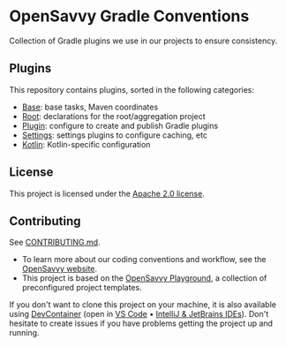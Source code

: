 # OpenSavvy Gradle Conventions

Collection of Gradle plugins we use in our projects to ensure consistency.

## Plugins

This repository contains plugins, sorted in the following categories:

- [Base](base): base tasks, Maven coordinates
- [Root](root): declarations for the root/aggregation project
- [Plugin](plugin): configure to create and publish Gradle plugins
- [Settings](settings): settings plugins to configure caching, etc
- [Kotlin](kotlin): Kotlin-specific configuration

## License

This project is licensed under the [Apache 2.0 license](LICENSE).

## Contributing

See [CONTRIBUTING.md](CONTRIBUTING.md).
- To learn more about our coding conventions and workflow, see the [OpenSavvy website](https://opensavvy.dev/open-source/index.html).
- This project is based on the [OpenSavvy Playground](docs/playground/README.md), a collection of preconfigured project templates.

If you don't want to clone this project on your machine, it is also available using [DevContainer](https://containers.dev/) (open in [VS Code](https://code.visualstudio.com/docs/devcontainers/containers) • [IntelliJ & JetBrains IDEs](https://www.jetbrains.com/help/idea/connect-to-devcontainer.html)). Don't hesitate to create issues if you have problems getting the project up and running.
